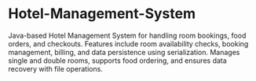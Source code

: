 # Hotel-Management-System
Java-based Hotel Management System for handling room bookings, food orders, and checkouts. Features include room availability checks, booking management, billing, and data persistence using serialization. Manages single and double rooms, supports food ordering, and ensures data recovery with file operations.
